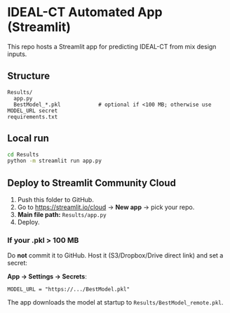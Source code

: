 # IDEAL-CT Automated App (Streamlit)

This repo hosts a Streamlit app for predicting IDEAL-CT from mix design inputs.

## Structure
```
Results/
  app.py
  BestModel_*.pkl            # optional if <100 MB; otherwise use MODEL_URL secret
requirements.txt
```

## Local run
```bash
cd Results
python -m streamlit run app.py
```

## Deploy to Streamlit Community Cloud
1. Push this folder to GitHub.
2. Go to https://streamlit.io/cloud → **New app** → pick your repo.
3. **Main file path:** `Results/app.py`
4. Deploy.

### If your .pkl > 100 MB
Do **not** commit it to GitHub. Host it (S3/Dropbox/Drive direct link) and set a secret:

**App → Settings → Secrets**:
```
MODEL_URL = "https://.../BestModel.pkl"
```
The app downloads the model at startup to `Results/BestModel_remote.pkl`.